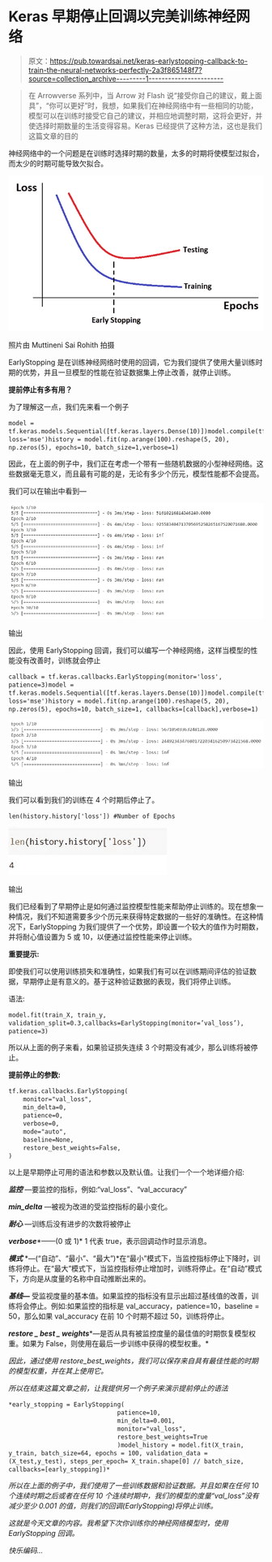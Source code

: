 # Keras 早期停止回调以完美训练神经网络

> 原文：<https://pub.towardsai.net/keras-earlystopping-callback-to-train-the-neural-networks-perfectly-2a3f865148f7?source=collection_archive---------1----------------------->

> 在 Arrowverse 系列中，当 Arrow 对 Flash 说“接受你自己的建议，戴上面具”，“你可以更好”时，我想，如果我们在神经网络中有一些相同的功能，模型可以在训练时接受它自己的建议，并相应地调整时期，这将会更好，并使选择时期数量的生活变得容易。Keras 已经提供了这种方法，这也是我们这篇文章的目的

神经网络中的一个问题是在训练时选择时期的数量，太多的时期将使模型过拟合，而太少的时期可能导致欠拟合。

![](img/5673e68df8b28d19a322f736372684f8.png)

照片由 Muttineni Sai Rohith 拍摄

EarlyStopping 是在训练神经网络时使用的回调，它为我们提供了使用大量训练时期的优势，并且一旦模型的性能在验证数据集上停止改善，就停止训练。

**提前停止有多有用？**

为了理解这一点，我们先来看一个例子

```
model = tf.keras.models.Sequential([tf.keras.layers.Dense(10)])model.compile(tf.keras.optimizers.SGD(), loss='mse')history = model.fit(np.arange(100).reshape(5, 20), np.zeros(5), epochs=10, batch_size=1,verbose=1)
```

因此，在上面的例子中，我们正在考虑一个带有一些随机数据的小型神经网络。这些数据毫无意义，而且最有可能的是，无论有多少个历元，模型性能都不会提高。

我们可以在输出中看到—

![](img/474a310d28b7c89098ecf793c0896c8c.png)

输出

因此，使用 EarlyStopping 回调，我们可以编写一个神经网络，这样当模型的性能没有改善时，训练就会停止

```
callback = tf.keras.callbacks.EarlyStopping(monitor='loss', patience=3)model = tf.keras.models.Sequential([tf.keras.layers.Dense(10)])model.compile(tf.keras.optimizers.SGD(), loss='mse')history = model.fit(np.arange(100).reshape(5, 20), np.zeros(5), epochs=10, batch_size=1, callbacks=[callback],verbose=1)
```

![](img/931dda0cd8ad104aece0ca40e6cb2e5f.png)

输出

我们可以看到我们的训练在 4 个时期后停止了。

```
len(history.history['loss']) #Number of Epochs
```

![](img/b5bdc51ebeaf5fbc87a7fe925ae11916.png)

输出

我们已经看到了早期停止是如何通过监控模型性能来帮助停止训练的。现在想象一种情况，我们不知道需要多少个历元来获得特定数据的一些好的准确性。在这种情况下，EarlyStopping 为我们提供了一个优势，即设置一个较大的值作为时期数，并将耐心值设置为 5 或 10，以便通过监控性能来停止训练。

**重要提示:**

即使我们可以使用训练损失和准确性，如果我们有可以在训练期间评估的验证数据，早期停止是有意义的。基于这种验证数据的表现，我们将停止训练。

语法:

```
model.fit(train_X, train_y, validation_split=0.3,callbacks=EarlyStopping(monitor=’val_loss’), patience=3)
```

所以从上面的例子来看，如果验证损失连续 3 个时期没有减少，那么训练将被停止。

**提前停止的参数:**

```
tf.keras.callbacks.EarlyStopping(
    monitor="val_loss",
    min_delta=0,
    patience=0,
    verbose=0,
    mode="auto",
    baseline=None,
    restore_best_weights=False,
)
```

以上是早期停止可用的语法和参数以及默认值。让我们一个一个地详细介绍:

***监控*** —要监控的指标，例如:“val_loss”、“val_accuracy”

***min_delta*** —被视为改进的受监控指标的最小变化。

***耐心*** —训练后没有进步的次数将被停止

***verbose****——(0 或 1)* 1 代表 true，表示回调动作时显示消息。

***模式*** *—(“自动”、“最小”、“最大”)*在“最小”模式下，当监控指标停止下降时，训练将停止。在“最大”模式下，当监控指标停止增加时，训练将停止。在“自动”模式下，方向是从度量的名称中自动推断出来的。

***基线—*** 受监视度量的基本值。如果监控的指标没有显示出超过基线值的改善，训练将会停止。例如:如果监控的指标是 val_accuracy，patience=10，baseline = 50，那么如果 val_accuracy 在前 10 个时期不超过 50，训练将停止。

***restore _ best _ weights****—是否从具有被监控度量的最佳值的时期恢复模型权重。如果为 False，则使用在最后一步训练中获得的模型权重。*

*因此，通过使用 restore_best_weights，我们可以保存来自具有最佳性能的时期的模型权重，并在其上使用它。*

*所以在结束这篇文章之前，让我提供另一个例子来演示提前停止的语法*

```
*early_stopping = EarlyStopping(
                              patience=10,
                              min_delta=0.001,                               
                              monitor="val_loss",
                              restore_best_weights=True
                              )model_history = model.fit(X_train, y_train, batch_size=64, epochs = 100, validation_data = (X_test,y_test), steps_per_epoch= X_train.shape[0] // batch_size, callbacks=[early_stopping])*
```

*所以在上面的例子中，我们使用了一些训练数据和验证数据。并且如果在任何 10 个连续时期之后或者在任何 10 个连续时期中，我们的模型的度量“val_loss”没有减少至少 0.001 的值，则我们的回调(EarlyStopping)将停止训练。*

*这就是今天文章的内容。我希望下次你训练你的神经网络模型时，使用 EarlyStopping 回调。*

*快乐编码…*